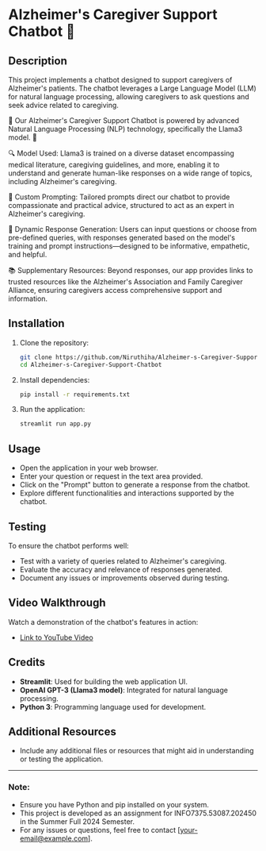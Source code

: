 
# Alzheimer's Caregiver Support Chatbot 🤖

## Description
This project implements a chatbot designed to support caregivers of Alzheimer's patients. The chatbot leverages a Large Language Model (LLM) for natural language processing, allowing caregivers to ask questions and seek advice related to caregiving.

🤖 Our Alzheimer's Caregiver Support Chatbot is powered by advanced Natural Language Processing (NLP) technology, specifically the Llama3 model. 🧠

🔍 Model Used: Llama3 is trained on a diverse dataset encompassing medical literature, caregiving guidelines, and more, enabling it to understand and generate human-like responses on a wide range of topics, including Alzheimer's caregiving.

🎯 Custom Prompting: Tailored prompts direct our chatbot to provide compassionate and practical advice, structured to act as an expert in Alzheimer's caregiving.

💬 Dynamic Response Generation: Users can input questions or choose from pre-defined queries, with responses generated based on the model's training and prompt instructions—designed to be informative, empathetic, and helpful.

📚 Supplementary Resources: Beyond responses, our app provides links to trusted resources like the Alzheimer's Association and Family Caregiver Alliance, ensuring caregivers access comprehensive support and information.

## Installation
1. Clone the repository:
   ```bash
   git clone https://github.com/Niruthiha/Alzheimer-s-Caregiver-Support-Chatbot.git
   cd Alzheimer-s-Caregiver-Support-Chatbot

2. Install dependencies:
   ```bash
   pip install -r requirements.txt
4. Run the application:
   ```bash
   streamlit run app.py


## Usage
- Open the application in your web browser.
- Enter your question or request in the text area provided.
- Click on the "Prompt" button to generate a response from the chatbot.
- Explore different functionalities and interactions supported by the chatbot.

## Testing
To ensure the chatbot performs well:
- Test with a variety of queries related to Alzheimer's caregiving.
- Evaluate the accuracy and relevance of responses generated.
- Document any issues or improvements observed during testing.

## Video Walkthrough
Watch a demonstration of the chatbot's features in action:
- [Link to YouTube Video](https://youtu.be/kfkpyb74ji4)

## Credits
- **Streamlit**: Used for building the web application UI.
- **OpenAI GPT-3 (Llama3 model)**: Integrated for natural language processing.
- **Python 3**: Programming language used for development.

## Additional Resources
- Include any additional files or resources that might aid in understanding or testing the application.

---

### Note:
- Ensure you have Python and pip installed on your system.
- This project is developed as an assignment for INFO7375.53087.202450 in the Summer Full 2024 Semester.
- For any issues or questions, feel free to contact [your-email@example.com].


